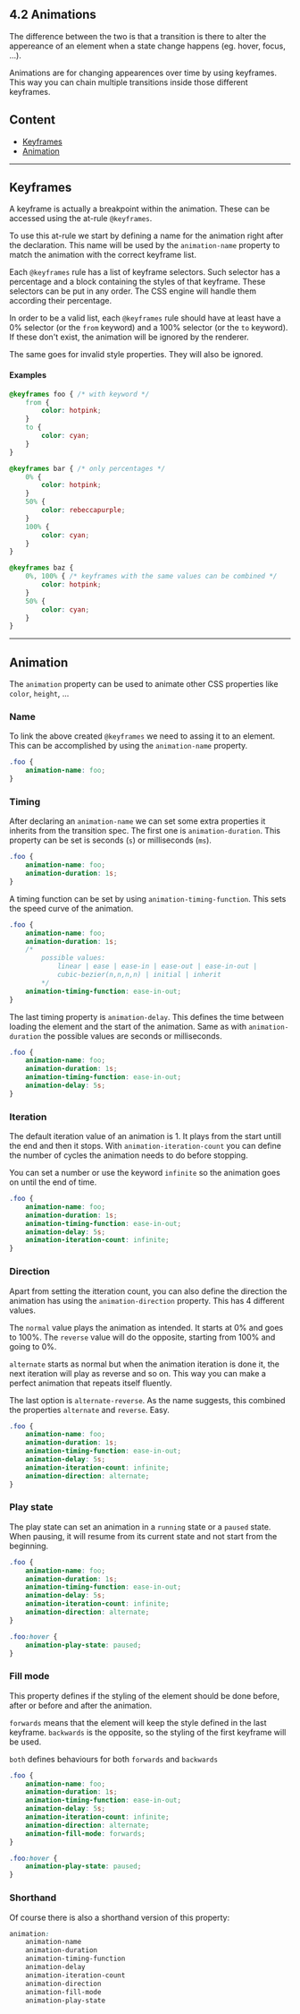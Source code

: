 ## 4.2 Animations

The difference between the two is that a transition is there to alter the appereance of an element when a state change
happens (eg. hover, focus, ...).

Animations are for changing appearences over time by using keyframes. This way you can chain multiple transitions inside
those different keyframes.

## Content

- [Keyframes](#keyframes)
- [Animation](#animation)

---

## Keyframes

A keyframe is actually a breakpoint within the animation. These can be accessed using the at-rule `@keyframes`.

To use this at-rule we start by defining a name for the animation right after the declaration. This name will be used by
the `animation-name` property to match the animation with the correct keyframe list.

Each `@keyframes` rule has a list of keyframe selectors. Such selector has a percentage and a block containing the styles
of that keyframe. These selectors can be put in any order. The CSS engine will handle them according their percentage.

In order to be a valid list, each `@keyframes` rule should have at least have a 0% selector (or the `from` keyword) and
a 100% selector (or the `to` keyword). If these don't exist, the animation will be ignored by the renderer.

The same goes for invalid style properties. They will also be ignored.

#### Examples

```css
@keyframes foo { /* with keyword */
    from {
        color: hotpink;
    }
    to {
        color: cyan;
    }
}

@keyframes bar { /* only percentages */
    0% {
        color: hotpink;
    }
    50% {
        color: rebeccapurple;
    }
    100% {
        color: cyan;
    }
}

@keyframes baz {
    0%, 100% { /* keyframes with the same values can be combined */
        color: hotpink;
    }
    50% {
        color: cyan;
    }
}
```

---

## Animation

The `animation` property can be used to animate other CSS properties like `color`, `height`, ...

### Name

To link the above created `@keyframes` we need to assing it to an element. This can be accomplished by using the
`animation-name` property.

```css
.foo {
    animation-name: foo;
}
```

### Timing

After declaring an `animation-name` we can set some extra properties it inherits from the transition spec. The first one
is `animation-duration`. This property can be set is seconds (`s`) or milliseconds (`ms`).

```css
.foo {
    animation-name: foo;
    animation-duration: 1s;
}
```

A timing function can be set by using `animation-timing-function`. This sets the speed curve of the animation.

```css
.foo {
    animation-name: foo;
    animation-duration: 1s;
    /*
        possible values:
            linear | ease | ease-in | ease-out | ease-in-out |
            cubic-bezier(n,n,n,n) | initial | inherit
        */
    animation-timing-function: ease-in-out;
}
```

The last timing property is `animation-delay`. This defines the time between loading the element and the start of the
animation. Same as with `animation-duration` the possible values are seconds or milliseconds.

```css
.foo {
    animation-name: foo;
    animation-duration: 1s;
    animation-timing-function: ease-in-out;
    animation-delay: 5s;
}
```

### Iteration

The default iteration value of an animation is 1. It plays from the start untill the end and then it stops. With
`animation-iteration-count` you can define the number of cycles the animation needs to do before stopping.

You can set a number or use the keyword `infinite` so the animation goes on until the end of time.

```css
.foo {
    animation-name: foo;
    animation-duration: 1s;
    animation-timing-function: ease-in-out;
    animation-delay: 5s;
    animation-iteration-count: infinite;
}
```

### Direction

Apart from setting the itteration count, you can also define the direction the animation has using the
`animation-direction` property. This has 4 different values.

The `normal` value plays the animation as intended. It starts at 0% and goes to 100%. The `reverse` value will do the
opposite, starting from 100% and going to 0%.

`alternate` starts as normal but when the animation iteration is done it, the next iteration will play as reverse and
so on. This way you can make a perfect animation that repeats itself fluently.

The last option is `alternate-reverse`. As the name suggests, this combined the properties `alternate` and `reverse`.
Easy.

```css
.foo {
    animation-name: foo;
    animation-duration: 1s;
    animation-timing-function: ease-in-out;
    animation-delay: 5s;
    animation-iteration-count: infinite;
    animation-direction: alternate;
}
```

### Play state

The play state can set an animation in a `running` state or a `paused` state. When pausing, it will resume from its
current state and not start from the beginning.

```css
.foo {
    animation-name: foo;
    animation-duration: 1s;
    animation-timing-function: ease-in-out;
    animation-delay: 5s;
    animation-iteration-count: infinite;
    animation-direction: alternate;
}

.foo:hover {
    animation-play-state: paused;
}
```

### Fill mode

This property defines if the styling of the element should be done before, after or before and after the animation.

`forwards` means that the element will keep the style defined in the last keyframe. `backwards` is the opposite, so the
styling of the first keyframe will be used.

`both` defines behaviours for both `forwards` and `backwards`

```css
.foo {
    animation-name: foo;
    animation-duration: 1s;
    animation-timing-function: ease-in-out;
    animation-delay: 5s;
    animation-iteration-count: infinite;
    animation-direction: alternate;
    animation-fill-mode: forwards;
}

.foo:hover {
    animation-play-state: paused;
}
```

### Shorthand

Of course there is also a shorthand version of this property:

```css
animation:
    animation-name
    animation-duration
    animation-timing-function
    animation-delay
    animation-iteration-count
    animation-direction
    animation-fill-mode
    animation-play-state
```


